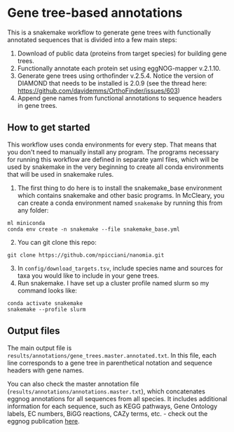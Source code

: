 # Gene tree-based annotations

This is a snakemake workflow to generate gene trees with functionally annotated sequences that is divided into a few main steps:

1. Download of public data (proteins from target species) for building gene trees.
2. Functionally annotate each protein set using eggNOG-mapper v.2.1.10.
3. Generate gene trees using orthofinder v.2.5.4. Notice the version of DIAMOND that needs to be installed is 2.0.9 (see the thread here: https://github.com/davidemms/OrthoFinder/issues/603)
4. Append gene names from functional annotations to sequence headers in gene trees.

## How to get started

This workflow uses conda environments for every step. That means that you don't need to manually install any program. 
The programs necessary for running this workflow are defined in separate yaml files, which will be used by snakemake
in the very beginning to create all conda environments that will be used in snakemake rules.

1. The first thing to do here is to install the snakemake_base environment which contains snakemake and other basic programs. 
In McCleary, you can create a conda environment named `snakemake` by running this from any folder:

```
ml miniconda
conda env create -n snakemake --file snakemake_base.yml
```

2. You can git clone this repo:

```
git clone https://github.com/npicciani/nanomia.git
```

3. In `config/download_targets.tsv`, include species name and sources for taxa you would like to include in your gene trees.
4. Run snakemake. I have set up a cluster profile named slurm so my command looks like:
```
conda activate snakemake
snakemake --profile slurm
```

## Output files
The main output file is `results/annotations/gene_trees.master.annotated.txt`. In this file, each line corresponds to a gene tree in parenthetical notation and sequence headers with gene names.

You can also check the master annotation file (`results/annotations/annotations.master.txt`), which concatenates eggnog annotations for all sequences from all species. It includes additional information for each sequence, such as KEGG pathways, Gene Ontology labels, EC numbers, BiGG reactions, CAZy terms, etc. - check out the eggnog publication [here](https://academic.oup.com/mbe/article/38/12/5825/6379734).
